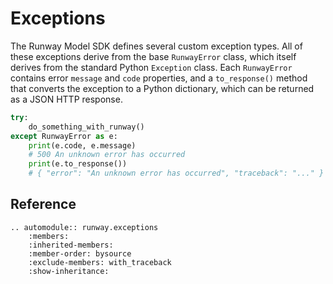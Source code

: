 # Exceptions

The Runway Model SDK defines several custom exception types. All of these exceptions derive from the base ``RunwayError`` class, which itself derives from the standard Python ``Exception`` class. Each ``RunwayError`` contains error `message` and `code` properties, and a `to_response()` method that converts the exception to a Python dictionary, which can be returned as a JSON HTTP response.

```python
try:
    do_something_with_runway()
except RunwayError as e:
    print(e.code, e.message)
    # 500 An unknown error has occurred
    print(e.to_response())
    # { "error": "An unknown error has occurred", "traceback": "..." }
```

## Reference

```eval_rst
.. automodule:: runway.exceptions
    :members:
    :inherited-members:
    :member-order: bysource
    :exclude-members: with_traceback
    :show-inheritance:
```
